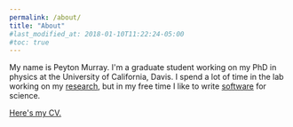 ```yaml
---
permalink: /about/
title: "About"
#last_modified_at: 2018-01-10T11:22:24-05:00
#toc: true
---
```


My name is Peyton Murray. I'm a graduate student working on my PhD in physics at the University of California, Davis. I spend a lot of time in the lab working on my [research][research], but in my free time I like to write [software][coding] for science.

[Here's my CV.][CV]




[research]: /research/
[coding]: /coding/
[CV]: /assets/CV_Peyton_Murray_2018-08-21.pdf